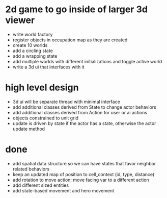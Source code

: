 # 2d game to go inside of larger 3d viewer
* write world factory
* register objects in occupation map as they are created
* create 10 worlds
* add a circling state
* add a wrapping state
* add multiple worlds with different initializations and toggle active world
* write a 3d ui that interfaces with it 

# high level design
* 3d ui will be separate thread with minimal interface
* add additional classes derived from State to change actor behaviors
* add additional classes derived from Action for user or ai actions 
* objects constrained to unit grid
* update is driven by state if the actor has a state, otherwise the actor update method 

# done
* add spatial data structure so we can have states that favor neighbor related behaviors 
* keep an updated map of position to cell_context (id, type, distance)
* add rotation to move action; move facing var to a different action 
* add different sized entities
* add state-based movement and hero movement


